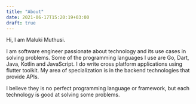 ```yaml
---
title: "About"
date: 2021-06-17T15:20:19+03:00
draft: true
---
```


Hi, I am Maluki Muthusi.

I am software engineer passionate about technology and its use cases in solving problems.
Some of the programming languages I use are Go, Dart, Java, Kotlin and JavaScript.
I do write cross platform applications using flutter toolkit.
My area of specialization is in the backend technologies that provide APIs.

I believe they is no perfect programming language or framework, but each technology is good at solving some problems.
